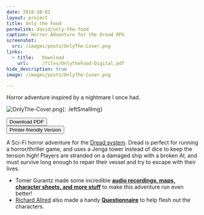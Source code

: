 ```yaml
---
date: 2018-10-01
layout: project
title: Only the Food
permalink: david/only-the-food
caption: Horror Adventure for the Dread RPG
screenshot:
  src: /images/posts/OnlyThe-Cover.png
links: 
  - title:   Download
    url:     /files/OnlytheFood-Digital.pdf
hide_description: true
image: /images/posts/OnlyThe-Cover.png

---
```

Horror adventure inspired by a nightmare I once had.

![OnlyThe-Cover.png]({{site.url}}/images/posts/OnlyThe-Cover.png){: .leftSmallImg}

<div class="row">
  <div class="col-md-6 col-6 tightSpacing buttonWrapper">
<button class="btn btn-primary btn-lg" onclick="location.href='/files/OnlytheFood-Digital.pdf'" type="button">Download PDF</button></div>

  <div class="col-md-6 col-6 tightSpacing buttonWrapper"><button class="btn btn-primary btn-lg" onclick="location.href='/files/OnlytheFood-Print.pdf'" type="button">Printer-friendly Version</button></div>

  </div>


A Sci-Fi horror adventure for the [Dread system]({{site.url}}/david/extremely-interesting-role-playing-games#dread). Dread is perfect for running a horror/thriller game, and uses a Jenga tower instead of dice to keep the tension high! Players are stranded on a damaged ship with a broken AI, and must survive long enough to repair their vessel and try to escape with their lives.

 * Tomer Gurantz made some incredible [**audio recordings, maps, character sheets, and more stuff**](http://www.supernovembergames.com/tomes-of-tomes/2016/10/1/dread-only-the-food-and-aliens) to make this adventure run even better!
 * [Richard Allred](https://plus.google.com/u/0/110758153649579874722/posts) also made a handy [**Questionnaire**](https://drive.google.com/file/d/0B0kJHmPZ9hLOMVlYWmtWSV9BcUk/view) to help flesh out the characters.
